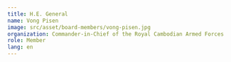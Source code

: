 ```yaml
---
title: H.E. General
name: Vong Pisen
image: src/asset/board-members/vong-pisen.jpg
organization: Commander-in-Chief of the Royal Cambodian Armed Forces
role: Member
lang: en
---
```

